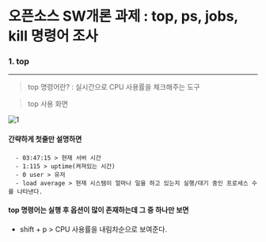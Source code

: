 # 오픈소스 SW개론 과제 : top, ps, jobs, kill 명령어 조사 
### 1. top
---
>top 명령어란? : 실시간으로 CPU 사용률을 체크해주는 도구

>top 사용 화면

![1](https://github.com/ddoging2/ddoging2.github.io/assets/171368038/7c2f0a12-c34c-46d2-bd2c-3923aa478564)
#### 간략하게 첫줄만 설명하면
```
  - 03:47:15 > 현재 서버 시간
  - 1:115 > uptime(켜져있는 시간)
  - 0 user > 유저
  - load average > 현재 시스템이 얼마나 일을 하고 있는지 실행/대기 중인 프로세스 수를 나타낸다.
```

#### top 명령어는 실행 후 옵션이 많이 존재하는데 그 중 하나만 보면
- shift + p > CPU 사용률을 내림차순으로 보여준다.

